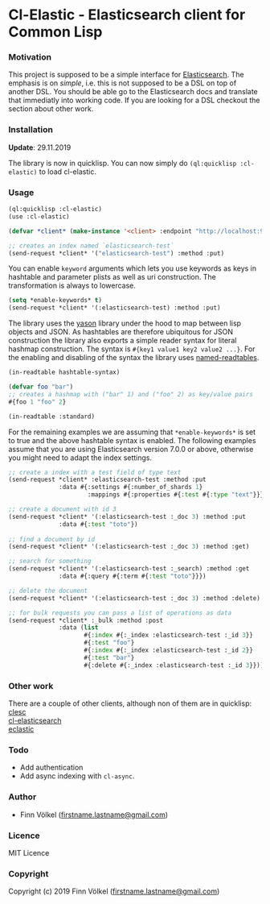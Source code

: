 # Cl-Elastic - Elasticsearch client for Common Lisp

### Motivation

This project is supposed to be a simple interface for 
[Elasticsearch](https://www.elastic.co/products/elasticsearch). 
The emphasis is on *simple*, i.e. this is not supposed to be a DSL on top of 
another DSL. You should be able go to the Elasticsearch docs and translate
that immediatly into working code. If you are looking for a DSL checkout
the section about other work.

### Installation

__Update__: 29.11.2019

The library is now in quicklisp. 
You can now simply do `(ql:quicklisp :cl-elastic)` to load cl-elastic.

### Usage

```cl
(ql:quicklisp :cl-elastic)
(use :cl-elastic)

(defvar *client* (make-instance '<client> :endpoint "http://localhost:9200"))

;; creates an index named `elasticsearch-test`
(send-request *client* '("elasticsearch-test") :method :put)
```
You can enable `keyword` arguments which lets you use keywords as keys in 
hashtable and parameter plists as well as uri construction. 
The transformation is always to lowercase.

```cl
(setq *enable-keywords* t)
(send-request *client* '(:elasticsearch-test) :method :put)
```
The library uses the [yason](https://github.com/phmarek/yason) library under 
the hood to map between lisp objects and JSON. As hashtables are therefore 
ubiquitous for JSON construction the library also exports a simple reader syntax
for literal hashmap construction. The syntax is `#{key1 value1 key2 value2 ...}`. 
For the enabling and disabling of the syntax the library uses 
[named-readtables](https://github.com/melisgl/named-readtables).

```cl
(in-readtable hashtable-syntax)

(defvar foo "bar")
;; creates a hashmap with ("bar" 1) and ("foo" 2) as key/value pairs
#{foo 1 "foo" 2}

(in-readtable :standard)
```
For the remaining examples we are assuming that `*enable-keywords*` is set to
true and the above hashtable syntax is enabled. The following examples
assume that you are using Elasticsearch version 7.0.0 or above,
otherwise you might need to adapt the index settings.

```cl
;; create a index with a test field of type text
(send-request *client* :elasticsearch-test :method :put 
              :data #{:settings #{:number_of_shards 1}
                      :mappings #{:properties #{:test #{:type "text"}}}})

;; create a document with id 3
(send-request *client* '(:elasticsearch-test :_doc 3) :method :put
              :data #{:test "toto"})
              
;; find a document by id
(send-request *client* '(:elasticsearch-test :_doc 3) :method :get)

;; search for something
(send-request *client* '(:elasticsearch-test :_search) :method :get
              :data #{:query #{:term #{:test "toto"}}})

;; delete the document
(send-request *client* '(:elasticsearch-test :_doc 3) :method :delete)

;; for bulk requests you can pass a list of operations as data
(send-request *client* :_bulk :method :post
              :data (list
                     #{:index #{:_index :elasticsearch-test :_id 3}}
                     #{:test "foo"}
                     #{:index #{:_index :elasticsearch-test :_id 2}}
                     #{:test "bar"}
                     #{:delete #{:_index :elasticsearch-test :_id 3}}))
```

### Other work

There are a couple of other clients, although non of them are in quicklisp:  
[clesc](https://github.com/own-pt/clesc)  
[cl-elasticsearch](https://github.com/kraison/cl-elasticsearch)  
[eclastic](https://github.com/gschjetne/eclastic)  

### Todo

- Add authentication
- Add async indexing with `cl-async`.

### Author

* Finn Völkel (firstname.lastname@gmail.com)

### Licence

MIT Licence

### Copyright

Copyright (c) 2019 Finn Völkel (firstname.lastname@gmail.com)
